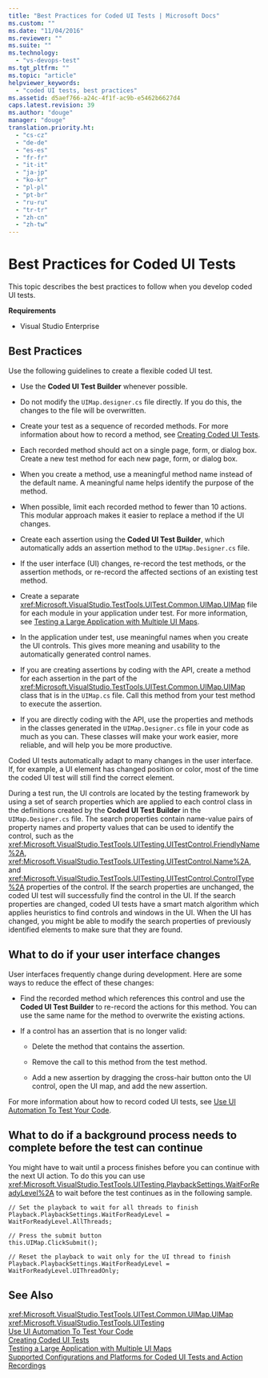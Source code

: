 ```yaml
---
title: "Best Practices for Coded UI Tests | Microsoft Docs"
ms.custom: ""
ms.date: "11/04/2016"
ms.reviewer: ""
ms.suite: ""
ms.technology: 
  - "vs-devops-test"
ms.tgt_pltfrm: ""
ms.topic: "article"
helpviewer_keywords: 
  - "coded UI tests, best practices"
ms.assetid: d5aef766-a24c-4f1f-ac9b-e5462b6627d4
caps.latest.revision: 39
ms.author: "douge"
manager: "douge"
translation.priority.ht: 
  - "cs-cz"
  - "de-de"
  - "es-es"
  - "fr-fr"
  - "it-it"
  - "ja-jp"
  - "ko-kr"
  - "pl-pl"
  - "pt-br"
  - "ru-ru"
  - "tr-tr"
  - "zh-cn"
  - "zh-tw"
---
```

# Best Practices for Coded UI Tests
This topic describes the best practices to follow when you develop coded UI tests.  
  
 **Requirements**  
  
-   Visual Studio Enterprise  
  
## Best Practices  
 Use the following guidelines to create a flexible coded UI test.  
  
-   Use the **Coded UI Test Builder** whenever possible.  
  
-   Do not modify the `UIMap.designer.cs` file directly. If you do this, the changes to the file will be overwritten.  
  
-   Create your test as a sequence of recorded methods. For more information about how to record a method, see [Creating Coded UI Tests](../test/use-ui-automation-to-test-your-code.md#VerifyingCodeUsingCUITCreate).  
  
-   Each recorded method should act on a single page, form, or dialog box. Create a new test method for each new page, form, or dialog box.  
  
-   When you create a method, use a meaningful method name instead of the default name. A meaningful name helps identify the purpose of the method.  
  
-   When possible, limit each recorded method to fewer than 10 actions. This modular approach makes it easier to replace a method if the UI changes.  
  
-   Create each assertion using the **Coded UI Test Builder**, which automatically adds an assertion method to the `UIMap.Designer.cs` file.  
  
-   If the user interface (UI) changes, re-record the test methods, or the assertion methods, or re-record the affected sections of an existing test method.  
  
-   Create a separate <xref:Microsoft.VisualStudio.TestTools.UITest.Common.UIMap.UIMap> file for each module in your application under test. For more information, see [Testing a Large Application with Multiple UI Maps](../test/testing-a-large-application-with-multiple-ui-maps.md).  
  
-   In the application under test, use meaningful names when you create the UI controls. This gives more meaning and usability to the automatically generated control names.  
  
-   If you are creating assertions by coding with the API, create a method for each assertion in the part of the <xref:Microsoft.VisualStudio.TestTools.UITest.Common.UIMap.UIMap> class that is in the `UIMap.cs` file. Call this method from your test method to execute the assertion.  
  
-   If you are directly coding with the API, use the properties and methods in the classes generated in the `UIMap.Designer.cs` file in your code as much as you can. These classes will make your work easier, more reliable, and will help you be more productive.  
  
 Coded UI tests automatically adapt to many changes in the user interface. If, for example, a UI element has changed position or color, most of the time the coded UI test will still find the correct element.  
  
 During a test run, the UI controls are located by the testing framework by using a set of search properties which are applied to each control class in the definitions created by the **Coded UI Test Builder** in the `UIMap.Designer.cs` file. The search properties contain name-value pairs of property names and property values that can be used to identify the control, such as the <xref:Microsoft.VisualStudio.TestTools.UITesting.UITestControl.FriendlyName%2A>, <xref:Microsoft.VisualStudio.TestTools.UITesting.UITestControl.Name%2A>, and <xref:Microsoft.VisualStudio.TestTools.UITesting.UITestControl.ControlType%2A> properties of the control. If the search properties are unchanged, the coded UI test will successfully find the control in the UI. If the search properties are changed, coded UI tests have a smart match algorithm which applies heuristics to find controls and windows in the UI. When the UI has changed, you might be able to modify the search properties of previously identified elements to make sure that they are found.  
  
## What to do if your user interface changes  
 User interfaces frequently change during development. Here are some ways to reduce the effect of these changes:  
  
-   Find the recorded method which references this control and use the **Coded UI Test Builder** to re-record the actions for this method. You can use the same name for the method to overwrite the existing actions.  
  
-   If a control has an assertion that is no longer valid:  
  
    -   Delete the method that contains the assertion.  
  
    -   Remove the call to this method from the test method.  
  
    -   Add a new assertion by dragging the cross-hair button onto the UI control, open the UI map, and add the new assertion.  
  
 For more information about how to record coded UI tests, see [Use UI Automation To Test Your Code](../test/use-ui-automation-to-test-your-code.md).  
  
## What to do if a background process needs to complete before the test can continue  
 You might have to wait until a process finishes before you can continue with the next UI action. To do this you can use <xref:Microsoft.VisualStudio.TestTools.UITesting.PlaybackSettings.WaitForReadyLevel%2A> to wait before the test continues as in the following sample.  
  
```  
// Set the playback to wait for all threads to finish  
Playback.PlaybackSettings.WaitForReadyLevel = WaitForReadyLevel.AllThreads;  
  
// Press the submit button  
this.UIMap.ClickSubmit();  
  
// Reset the playback to wait only for the UI thread to finish  
Playback.PlaybackSettings.WaitForReadyLevel = WaitForReadyLevel.UIThreadOnly;  
```  
  
## See Also  
 <xref:Microsoft.VisualStudio.TestTools.UITest.Common.UIMap.UIMap>   
 <xref:Microsoft.VisualStudio.TestTools.UITesting>   
 [Use UI Automation To Test Your Code](../test/use-ui-automation-to-test-your-code.md)   
 [Creating Coded UI Tests](../test/use-ui-automation-to-test-your-code.md#VerifyingCodeUsingCUITCreate)   
 [Testing a Large Application with Multiple UI Maps](../test/testing-a-large-application-with-multiple-ui-maps.md)   
 [Supported Configurations and Platforms for Coded UI Tests and Action Recordings](../test/supported-configurations-and-platforms-for-coded-ui-tests-and-action-recordings.md)
